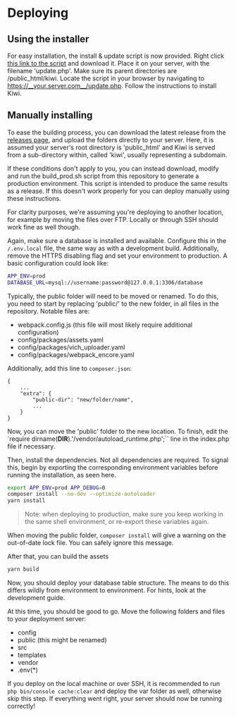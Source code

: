 # Deploying

## Using the installer
For easy installation, the install & update script is now provided. Right click
[this link to the script](https://raw.githubusercontent.com/jasperweyne/helpless-kiwi/master/public/update.php)
and download it. Place it on your server, with the filename 'update.php'. Make
sure its parent directories are /public_html/kiwi. Locate the script in your
browser by navigating to https://__your.server.com__/update.php. Follow the
instructions to install Kiwi.

## Manually installing
To ease the building process, you can download the latest release from the
[releases page](https://github.com/jasperweyne/helpless-kiwi/releases), and
upload the folders directly to your server. Here, it is assumed your server's
root directory is 'public_html' and Kiwi is served from a sub-directory within,
called 'kiwi', usually representing a subdomain.

If these conditions don't apply to you, you can instead download, modify and run
the build_prod.sh script from this repository to generate a production
environment. This script is intended to produce the same results as a release.
If this doesn't work properly for you can deploy manually using these
instructions.

For clarity purposes, we're assuming you're deploying to another location, for
example by moving the files over FTP. Locally or through SSH should work fine
as well though.

Again, make sure a database is installed and available. Configure this in the
`/.env.local` file, the same way as with a development build. Additionally,
remove the HTTPS disabling flag and set your environment to production. A basic
configuration could look like:

```bash
APP_ENV=prod
DATABASE_URL=mysql://username:password@127.0.0.1:3306/database
```

Typically, the public folder will need to be moved or renamed. To do this,
you need to start by replacing 'public/' to the new folder, in all files
in the repository. Notable files are:

* webpack.config.js (this file will most likely require additional configuration)
* config/packages/assets.yaml
* config/packages/vich_uploader.yaml
* config/packages/webpack_encore.yaml

Additionally, add this line to `composer.json`:

```
{
    ...
    "extra": {
        "public-dir": "new/folder/name",
        ...
    }
}
```

Now, you can move the 'public' folder to the new location. To finish, edit the 
`require dirname(__DIR__).'/vendor/autoload_runtime.php';`` line in the
index.php file if necessary.

Then, install the dependencies. Not all dependencies are required. To signal
this, begin by exporting the corresponding environment variables before running
the installation, as seen here.

```bash
export APP_ENV=prod APP_DEBUG=0
composer install --no-dev --optimize-autoloader
yarn install
```

> Note: when deploying to production, make sure you keep working in the same
> shell environment, or re-export these variables again.

When moving the public folder, `composer install` will give a warning on the
out-of-date lock file. You can safely ignore this message.

After that, you can build the assets

```bash
yarn build
```

Now, you should deploy your database table structure. The means to do this
differs wildly from environment to environment. For hints, look at the development
guide.

At this time, you should be good to go. Move the following folders and files to
your deployment server:

* config
* public (this might be renamed)
* src
* templates
* vendor
* .env(*)

If you deploy on the local machine or over SSH, it is recommended to run
`php bin/console cache:clear` and deploy the var folder as well, otherwise
skip this step. If everything went right, your server should now be running
correctly!

